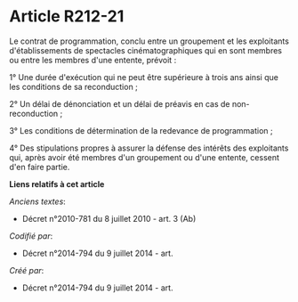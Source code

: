 # Article R212-21

Le contrat de programmation, conclu entre un groupement et les exploitants d'établissements de spectacles cinématographiques
qui en sont membres ou entre les membres d'une entente, prévoit :

1° Une durée d'exécution qui ne peut être supérieure à trois ans ainsi que les conditions de sa reconduction ;

2° Un délai de dénonciation et un délai de préavis en cas de non-reconduction ;

3° Les conditions de détermination de la redevance de programmation ;

4° Des stipulations propres à assurer la défense des intérêts des exploitants qui, après avoir été membres d'un groupement ou
d'une entente, cessent d'en faire partie.

**Liens relatifs à cet article**

_Anciens textes_:

  - Décret n°2010-781 du 8 juillet 2010 - art. 3 (Ab)

_Codifié par_:

  - Décret n°2014-794 du 9 juillet 2014 - art.

_Créé par_:

  - Décret n°2014-794 du 9 juillet 2014 - art.
